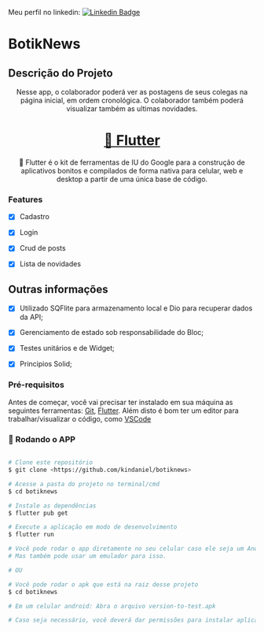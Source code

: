
Meu perfil no linkedin: 
[![Linkedin Badge](https://img.shields.io/badge/-LinkedIn-blue?style=flat-square&logo=Linkedin&logoColor=white&link=https://www.linkedin.com/in/daniel-kin-ivatiuk/)](https://www.linkedin.com/in/daniel-kin-ivatiuk/)

# BotikNews

## Descrição do Projeto
<p align="center">Nesse app, o colaborador poderá ver as postagens de seus colegas na página
inicial, em ordem cronológica.
O colaborador também poderá visualizar também as ultimas novidades.</p>


<h1 align="center">
    <a href="https://flutter.dev/">🔗 Flutter</a>
</h1>
<p align="center">🚀 
Flutter é o kit de ferramentas de IU do Google para a construção de aplicativos bonitos e compilados de forma nativa para celular, web e desktop a partir de uma única base de código.</p>


### Features

- [x] Cadastro
- [x] Login
- [x] Crud de posts
- [x] Lista de novidades 


## Outras informações
<p align="center">

- [x] Utilizado SQFlite para armazenamento local e Dio para recuperar dados da API;
- [x] Gerenciamento de estado sob responsabilidade do Bloc;
- [x] Testes unitários e de Widget; 
- [x] Principios Solid;


### Pré-requisitos

Antes de começar, você vai precisar ter instalado em sua máquina as seguintes ferramentas:
[Git](https://git-scm.com), [Flutter](https://flutter.dev). 
Além disto é bom ter um editor para trabalhar/visualizar o código, como [VSCode](https://code.visualstudio.com/)

### 🎲 Rodando o APP

```bash

# Clone este repositório
$ git clone <https://github.com/kindaniel/botiknews>

# Acesse a pasta do projeto no terminal/cmd
$ cd botiknews

# Instale as dependências
$ flutter pub get

# Execute a aplicação em modo de desenvolvimento
$ flutter run

# Você pode rodar o app diretamente no seu celular caso ele seja um Android. 
# Mas também pode usar um emulador para isso.

# OU

# Você pode rodar o apk que está na raiz desse projeto
$ cd botiknews

# Em um celular android: Abra o arquivo version-to-test.apk

# Caso seja necessário, você deverá dar permissões para instalar aplicativos de fontes desconhecidas. 
